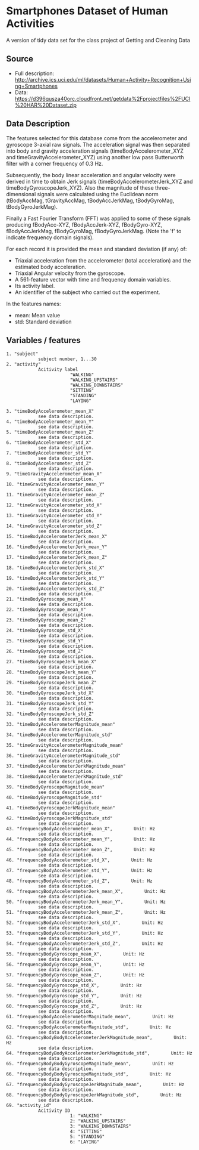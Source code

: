 # Smartphones Dataset of Human Activities
A version of tidy data set for the class project of Getting and Cleaning Data

## Source 
* Full description: http://archive.ics.uci.edu/ml/datasets/Human+Activity+Recognition+Using+Smartphones
* Data: https://d396qusza40orc.cloudfront.net/getdata%2Fprojectfiles%2FUCI%20HAR%20Dataset.zip

## Data Description
The features selected for this database come from the accelerometer and gyroscope 3-axial raw signals. The acceleration signal was then separated into body and gravity acceleration signals (timeBodyAccelerometer_XYZ and timeGravityAccelerometer_XYZ) using another low pass Butterworth filter with a corner frequency of 0.3 Hz. 

Subsequently, the body linear acceleration and angular velocity were derived in time to obtain Jerk signals (timeBodyAccelerometerJerk_XYZ and timeBodyGyroscopeJerk_XYZ). Also the magnitude of these three-dimensional signals were calculated using the Euclidean norm (tBodyAccMag, tGravityAccMag, tBodyAccJerkMag, tBodyGyroMag, tBodyGyroJerkMag).

Finally a Fast Fourier Transform (FFT) was applied to some of these signals producing fBodyAcc-XYZ, fBodyAccJerk-XYZ, fBodyGyro-XYZ, fBodyAccJerkMag, fBodyGyroMag, fBodyGyroJerkMag. (Note the 'f' to indicate frequency domain signals).

For each record it is provided the mean and standard deviation (if any) of:
* Triaxial acceleration from the accelerometer (total acceleration) and the estimated body acceleration.
* Triaxial Angular velocity from the gyroscope. 
* A 561-feature vector with time and frequency domain variables. 
* Its activity label. 
* An identifier of the subject who carried out the experiment.

In the features names:   
* mean: Mean value
* std: Standard deviation


## Variables / features
````
1. "subject"     
            subject number, 1...30
2. "activity"
            Acitivity label
                        "WALKING"
                        "WALKING_UPSTAIRS"
                        "WALKING_DOWNSTAIRS"
                        "SITTING"
                        "STANDING"
                        "LAYING"

3. "timeBodyAccelerometer_mean_X"
            see data description. 
4. "timeBodyAccelerometer_mean_Y"   
            see data description. 
5. "timeBodyAccelerometer_mean_Z" 
            see data description. 
6. "timeBodyAccelerometer_std_X"  
            see data description. 
7. "timeBodyAccelerometer_std_Y"  
            see data description. 
8. "timeBodyAccelerometer_std_Z"  
            see data description. 
9. "timeGravityAccelerometer_mean_X"
            see data description. 
10. "timeGravityAccelerometer_mean_Y"                 
            see data description. 
11. "timeGravityAccelerometer_mean_Z"
            see data description. 
12. "timeGravityAccelerometer_std_X"
            see data description. 
13. "timeGravityAccelerometer_std_Y"
            see data description. 
14. "timeGravityAccelerometer_std_Z"
            see data description. 
15. "timeBodyAccelerometerJerk_mean_X"
            see data description. 
16. "timeBodyAccelerometerJerk_mean_Y"
            see data description. 
17. "timeBodyAccelerometerJerk_mean_Z"
            see data description. 
18. "timeBodyAccelerometerJerk_std_X"
            see data description. 
19. "timeBodyAccelerometerJerk_std_Y"                 
            see data description. 
20. "timeBodyAccelerometerJerk_std_Z"                 
            see data description. 
21. "timeBodyGyroscope_mean_X"                        
            see data description. 
22. "timeBodyGyroscope_mean_Y"                        
            see data description. 
23. "timeBodyGyroscope_mean_Z"    
            see data description. 
24. "timeBodyGyroscope_std_X"     
            see data description. 
25. "timeBodyGyroscope_std_Y"     
            see data description. 
26. "timeBodyGyroscope_std_Z"     
            see data description. 
27. "timeBodyGyroscopeJerk_mean_X"
            see data description. 
28. "timeBodyGyroscopeJerk_mean_Y"
            see data description. 
29. "timeBodyGyroscopeJerk_mean_Z"
            see data description. 
30. "timeBodyGyroscopeJerk_std_X" 
            see data description. 
31. "timeBodyGyroscopeJerk_std_Y" 
            see data description. 
32. "timeBodyGyroscopeJerk_std_Z" 
            see data description. 
33. "timeBodyAccelerometerMagnitude_mean"
            see data description. 
34. "timeBodyAccelerometerMagnitude_std" 
            see data description. 
35. "timeGravityAccelerometerMagnitude_mean" 
            see data description. 
36. "timeGravityAccelerometerMagnitude_std"
            see data description. 
37. "timeBodyAccelerometerJerkMagnitude_mean" 
            see data description. 
38. "timeBodyAccelerometerJerkMagnitude_std"  
            see data description. 
39. "timeBodyGyroscopeMagnitude_mean"                 
            see data description. 
40. "timeBodyGyroscopeMagnitude_std"                  
            see data description. 
41. "timeBodyGyroscopeJerkMagnitude_mean"             
            see data description. 
42. "timeBodyGyroscopeJerkMagnitude_std"              
            see data description. 
43. "frequencyBodyAccelerometer_mean_X",        Unit: Hz             
            see data description. 
44. "frequencyBodyAccelerometer_mean_Y",        Unit: Hz               
            see data description. 
45. "frequencyBodyAccelerometer_mean_Z",        Unit: Hz
            see data description. 
46. "frequencyBodyAccelerometer_std_X",        Unit: Hz                
            see data description. 
47. "frequencyBodyAccelerometer_std_Y",        Unit: Hz                
            see data description. 
48. "frequencyBodyAccelerometer_std_Z",        Unit: Hz                
            see data description. 
49. "frequencyBodyAccelerometerJerk_mean_X",        Unit: Hz           
            see data description. 
50. "frequencyBodyAccelerometerJerk_mean_Y",        Unit: Hz           
            see data description. 
51. "frequencyBodyAccelerometerJerk_mean_Z",        Unit: Hz           
            see data description. 
52. "frequencyBodyAccelerometerJerk_std_X",        Unit: Hz            
            see data description. 
53. "frequencyBodyAccelerometerJerk_std_Y",        Unit: Hz            
            see data description. 
54. "frequencyBodyAccelerometerJerk_std_Z",        Unit: Hz            
            see data description. 
55. "frequencyBodyGyroscope_mean_X",        Unit: Hz                   
            see data description. 
56. "frequencyBodyGyroscope_mean_Y",        Unit: Hz                   
            see data description. 
57. "frequencyBodyGyroscope_mean_Z",        Unit: Hz                   
            see data description. 
58. "frequencyBodyGyroscope_std_X",        Unit: Hz                    
            see data description. 
59. "frequencyBodyGyroscope_std_Y",        Unit: Hz                    
            see data description. 
60. "frequencyBodyGyroscope_std_Z",        Unit: Hz                    
            see data description. 
61. "frequencyBodyAccelerometerMagnitude_mean",        Unit: Hz       
            see data description. 
62. "frequencyBodyAccelerometerMagnitude_std",        Unit: Hz         
            see data description. 
63. "frequencyBodyBodyAccelerometerJerkMagnitude_mean",        Unit: Hz
            see data description. 
64. "frequencyBodyBodyAccelerometerJerkMagnitude_std",        Unit: Hz 
            see data description. 
65. "frequencyBodyBodyGyroscopeMagnitude_mean",        Unit: Hz        
            see data description. 
66. "frequencyBodyBodyGyroscopeMagnitude_std",        Unit: Hz         
            see data description. 
67. "frequencyBodyBodyGyroscopeJerkMagnitude_mean",        Unit: Hz    
            see data description. 
68. "frequencyBodyBodyGyroscopeJerkMagnitude_std",        Unit: Hz     
            see data description. 
69. "activity_id"     
            Acitivity ID
                        1: "WALKING"
                        2: "WALKING_UPSTAIRS"
                        3: "WALKING_DOWNSTAIRS"
                        4: "SITTING"
                        5: "STANDING"
                        6: "LAYING"
````
